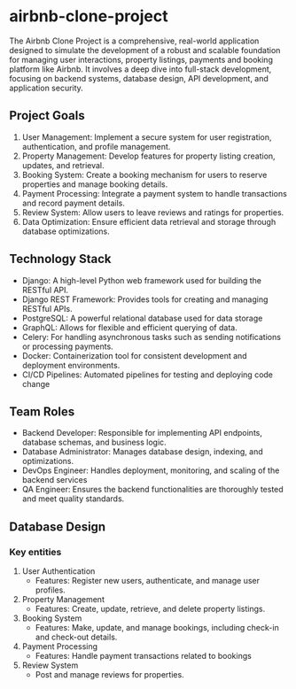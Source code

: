 # airbnb-clone-project
The Airbnb Clone Project is a comprehensive, real-world application designed to simulate the development of a robust and scalable foundation for managing user interactions, property listings, payments and booking platform like Airbnb. It involves a deep dive into full-stack development, focusing on backend systems, database design, API development, and application security.

## Project Goals
1. User Management: Implement a secure system for user registration, authentication, and profile management.
2. Property Management: Develop features for property listing creation, updates, and retrieval.
3. Booking System: Create a booking mechanism for users to reserve properties and manage booking details.
4. Payment Processing: Integrate a payment system to handle transactions and record payment details.
5. Review System: Allow users to leave reviews and ratings for properties.
6. Data Optimization: Ensure efficient data retrieval and storage through database optimizations.

##  Technology Stack 
- Django: A high-level Python web framework used for building the RESTful API.
- Django REST Framework: Provides tools for creating and managing RESTful APIs.
- PostgreSQL: A powerful relational database used for data storage
- GraphQL: Allows for flexible and efficient querying of data.
- Celery: For handling asynchronous tasks such as sending notifications or processing payments.
- Docker: Containerization tool for consistent development and deployment environments.
- CI/CD Pipelines: Automated pipelines for testing and deploying code change
  
## Team Roles 
- Backend Developer: Responsible for implementing API endpoints, database schemas, and business logic.
- Database Administrator: Manages database design, indexing, and optimizations.
- DevOps Engineer: Handles deployment, monitoring, and scaling of the backend services
- QA Engineer: Ensures the backend functionalities are thoroughly tested and meet quality standards.

## Database Design
### Key entities 
1. User Authentication
   - Features: Register new users, authenticate, and manage user profiles.
2. Property Management
   - Features: Create, update, retrieve, and delete property listings.
4. Booking System
   - Features: Make, update, and manage bookings, including check-in and check-out details.
6. Payment Processing
   - Features: Handle payment transactions related to bookings
8. Review System
   -  Post and manage reviews for properties.
   

